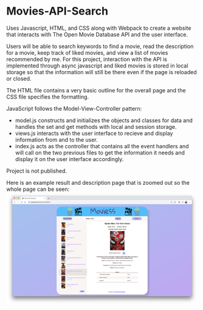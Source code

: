 # Movies-API-Search

Uses Javascript, HTML, and CSS along with Webpack to create a website that interacts with The Open Movie Database API and the user interface.

Users will be able to search keywords to find a movie, read the description for a movie, keep track of liked movies, and view a list of movies recommended by me.
For this project, interaction with the API is implemented through async javascript and liked movies is stored in local storage so that the information will still be there even if the page is reloaded or closed.

The HTML file contains a very basic outline for the overall page and the CSS file specifies the formatting.

JavaScript follows the Model-View-Controller pattern:
  - model.js constructs and initializes the objects and classes for data and handles the set and get methods with local and session storage.
  - views.js interacts with the user interface to recieve and display information from and to the user.
  - index.js acts as the controller that contains all the event handlers and will call on the two previous files to get the information it needs and display it on the user interface accordingly. 
  
Project is not published.

Here is an example result and description page that is zoomed out so the whole page can be seen:
![alt text](https://github.com/AmyW418/Movies-API-Search/blob/main/MovieAPI.png?raw=true)
